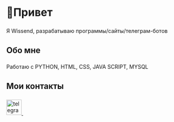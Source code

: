 <h1 align="left">👋Привет</h1>

###

<p align="left">Я Wissend, разрабатываю программы/сайты/телеграм-ботов</p>

###

<h2 align="left">Обо мне</h2>

###

<p align="left">Работаю с PYTHON, HTML, CSS, JAVA SCRIPT, MYSQL</p>

###

<h2 align="left">Мои контакты</h2>

###

<div align="left">
  <a href="https://t.me/WissendCode" target="_blank">
    <img src="https://cdn-icons-png.flaticon.com/512/5968/5968804.png" height="40" alt="telegram logo" />
  </a>
  <img width="12" />
</div>

###
